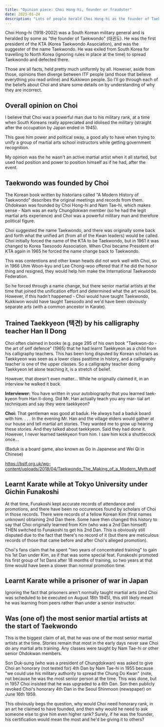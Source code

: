 ```yaml
---
title: "Opinion piece: Choi Hong-hi, founder or fraudster"
date: 2023-01-24
description: "Lots of people herald Choi Hong-hi as the founder of Taekwondo and everything else is a fake immitation, but the facts often don't stack up that way. Let's address some of the myths surrounding him"
---
```


Choi Hong-hi (1918-2002) was a South Korean military general and is heralded by some as "the founder of Taekwondo" (태권도). He was the first president of the KTA (Korea Taekwondo Association), and was the suggester of the name Taekwondo. He was exiled from South Korea for travelling to North Korea (ignoring rules in place at the time) to spread Taekwondo and defected there.

Those are all facts, held pretty much uniformly by all. However, aside from those, opinions then diverge between ITF people (and those that believe everything you read online) and Kukkiwon people. So I'll go through each of the beliefs about Choi and share some details on by understanding of why they are incorrect.


## Overall opinion on Choi

I believe that Choi was a powerful man due to his military rank, at a time when South Koreans really appreciated and idolised the military (straight after the occupation by Japan ended in 1945).

This gave him power and political sway, a good ally to have when trying to unify a group of martial arts school instructors while getting government recognition.

My opinion was the he wasn't an active martial artist when it all started, but used had position and power to position himself as if he had, after the event.



## Taekwondo was founded by Choi

The Korean book written by historians called "A Modern History of Taekwondo" describes the original meetings and records from them. Ohdokwan was founded by Choi Hong-hi and Nam Tae-hi, which makes sense - Nam was an early Chungdokwan member (so he had the legit martial arts experience) and Choi was a powerful military man and therefore political figure.

Choi suggested the name Taekwondo, and there was originally some back and forth what the unified art (from all of the Kwan leaders) would be called. Choi initially forced the name of the KTA to be Taekwondo, but in 1961 it was changed to Korea Taesoodo Association. When Choi became President of KTA again in 1965 he forced the name change back to Taekwondo.

This was contentions and other kwan heads did not work well with Choi, so in 1966 Uhm Woon-kyu and Lee Chong-woo offered that if he did the honor thing and resigned, they would help him make the International Taekwondo Federation.

So he forced through a name change, but there senior martial artists at the time that joined the unification effort and determined what the art would be. However, if this hadn't happened - Choi would have taught Taekwondo, Kukkiwon would have taught Taesoodo and we'd have been obviously separate arts (with a common ancestor in Karate).



## Trained Taekkyeon (택견) by his calligraphy teacher Han Il Dong

Choi often claimed in books (e.g. page 295 of his own book "Taekwon-do - the art of self defence" (1965) that he had learnt Taekkyeon as a child from his calligraphy teachers. This has been long disputed by Korean scholars as Taekkyeon was seen as a lower class pasttime in history, and a calligraphy teacher is one of the upper classes. So a calligraphy teacher doing Taekkyeon let alone teaching it, is a stretch of belief.

However, that doesn't even matter... While he originally claimed it, in an interview he walked it back.

**Interviewer:** You have written in your autobiography that you learned taek- kyeon from Han Il-dong. Did Mr. Han actually teach you any mar- tial art techniques and say they were taekkyeon?

**Choi:** That gentleman was good at baduk. He always had a baduk board with him. . . . In the evening Mr. Han and the village elders would gather at our house and tell martial art stories. They wanted me to grow up hearing these stories. And they talked about taekkyeon. Said they had done it. However, I never learned taekkyeon from him. I saw him kick a shuttlecock once...

(Baduk is a board game, also known as Go in Japanese and Wei Qi in Chinese)

https://bstf.org.uk/wp-content/uploads/2018/04/Taekwondo_The_Making_of_a_Modern_Myth.pdf



## Learnt Karate while at Tokyo University under Gichin Funakoshi

At that time, Funakoshi kept accurate records of attendance and promotions, and there have been no occurences found by scholars of Choi in those records. There were records of a fellow Korean Kim (first names unknown) obtaining 2nd Dan there. Some have then changed this history to say that Choi originally learned from Kim (who was a 2nd Dan himself) THEN switched to Funakoshi to get his 2nd Dan. This is obviously still disputed due to the fact that there's no record of it (but there are meticulous records of those that came before and after Choi's alleged promotion).

Choi's fans claim that he spent "two years of concentrated training" to gain his 1st Dan under Kim, as if that was some special feat. Funakoshi promoted his first group of 1st Dans after 18 months of training, so two years at that time would have been a slower than normal promotion time.



## Learnt Karate while a prisoner of war in Japan

Ignoring the fact that prisoners aren't normally taught martial arts (and Choi was scheduled to be executed on August 18th 1945), this still likely meant he was learning from peers rather than under a senior instructor.



## Was (one of) the most senior martial artists at the start of Taekwondo

This is the biggest claim of all, that he was one of the most senior martial artists at the time. Stories remain that most in the early days never saw Choi do any martial arts training. Any classes were taught by Nam Tae-hi or other senior Ohdokwan members. 

Son Duk-sung (who was a president of Chungdokwan) was asked to give Choi an honorary (not tested for) 4th Dan by Nam Tae-hi in 1955 because "we could use his military authority to spread the Chung Do Kwan" (note, not because he was the most senior person at the time. This was done, but in 1957 Choi insisted that he was upgraded to a 6th Dan. Son then publicly revoked Choi's honorary 4th Dan in the Seoul Shinmoon (newspaper) on June 16th 1959.

This obviously begs the question, why would Choi need honorary rank, in an art he claimed to have founded, and then why would he need to ask someone else to give him even higher rank? Surely, if he was the founder, his certification would mean the most and he'd be giving it to others?

